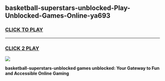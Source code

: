 
## basketball-superstars-unblocked-Play-Unblocked-Games-Online-ya693
<h3>
<a href="https://premium76.site?title=basketball-superstars-unblocked&ref=25A">CLICK TO PLAY</a></h3>
<hr>

<h3>
<a href="https://premium76.site?title=basketball-superstars-unblocked&ref=25A">CLICK 2 PLAY</a>
  
</h3>

<a href="https://premium76.site?title=basketball-superstars-unblocked&ref=25A"><img src="https://clearcache.store/games.png"></a>


**basketball-superstars-unblocked games unblocked: Your Gateway to Fun and Accessible Online Gaming**
